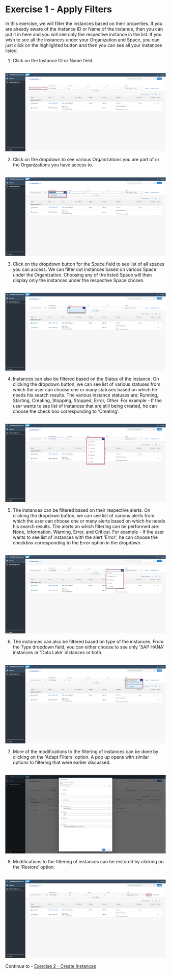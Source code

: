 # Exercise 1 - Apply Filters

In this exercise, we will filter the instances based on their properties. If you are already aware of the Instance ID or Name of the instance, then you can put it in here and you will see only the respective instance in the list. If you wish to see all the instances under your Organization and Space, you can just click on the highlighted button and then you can see all your instances listed.


1. Click on the Instance ID or Name field.

<br>![](/exercises/ex1/images/1.png)

2. Click on the dropdown to see various Organizations you are part of or the Organizations you have access to.

<br>![](/exercises/ex1/images/2.png)

3. Click on the dropdown button for the Space field to see list of all spaces you can access. We can filter out instances based on various Space under the Organization. Choosing any of the listed Space will then display only the instances under the respective Space chosen.

<br>![](/exercises/ex1/images/3.png)

4. Instances can also be filtered based on the Status of the instance. On clicking the dropdown button, we can see list of various statuses from which the user can choose one or many statuses based on which he needs his search results. The various instance statuses are: Running, Starting, Creating, Stopping, Stopped, Error, Other.
For example - If the user wants to see list of instances that are still being created, he can choose the check box corresponding to 'Creating'. 

<br>![](/exercises/ex1/images/4.png)

5. The instances can be filtered based on their respective alerts. On clicking the dropdown button, we can see list of various alerts from which the user can choose one or many alerts based on which he needs his search results. The alerts on which filtering can be performed are: None, Information, Warning, Error, and Critical.
For example - If the user wants to see list of instances with the alert 'Error', he can choose the checkbox corresponding to the Error option in the dropdown.

<br>![](/exercises/ex1/images/5.png)

6. The instances can also be filtered based on type of the instances. From the Type dropdown field, you can either choose to see only 'SAP HANA' instances or 'Data Lake' instances or both.

<br>![](/exercises/ex1/images/6.png)

7. More of the modifications to the filtering of instances can be done by clicking on the 'Adapt Filters' option. A pop up opens with similar options to filtering that were earlier discussed.

<br>![](/exercises/ex1/images/7.png)

8. Modifications to the filtering of instances can be restored by clicking on the ‘Restore’ option. 

<br>![](/exercises/ex1/images/8.png)



Continue to - [Exercise 2 - Create Instances](../ex2/README.md)

